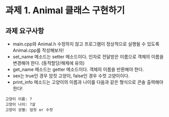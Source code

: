 # 과제 1. Animal 클래스 구현하기
## 과제 요구사항
- main.cpp와 Animal.h 수정하지 않고 프로그램이 정상적으로 실행될 수 있도록 Animal.cpp를 작성해보자!
- set_name 메소드는 setter 메소드이다. 인자로 전달받은 이름으로 객체의 이름을 변경해야 한다. (동적할당/해제에 유의)
- get_name 메소드는 getter 메소드이다. 객체의 이름을 반환해야 한다.
- sex는 true인 경우 암컷 고양이, false인 경우 수컷 고양이이다.
- print_info 메소드는 고양이의 이름과 나이를 다음과 같은 형식으로 콘솔 출력해야 한다!
``` 
고양이 이름: ?  
고양이 나이: ?살  
고양이 성별: 암컷 or 수컷  
```